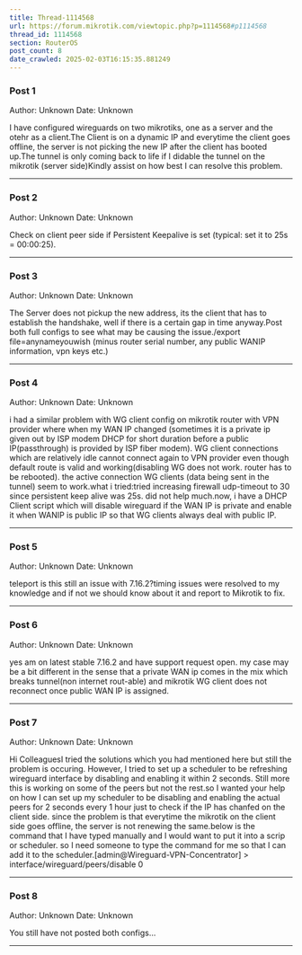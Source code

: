 ```yaml
---
title: Thread-1114568
url: https://forum.mikrotik.com/viewtopic.php?p=1114568#p1114568
thread_id: 1114568
section: RouterOS
post_count: 8
date_crawled: 2025-02-03T16:15:35.881249
---
```


### Post 1
Author: Unknown
Date: Unknown

I have configured wireguards on two mikrotiks, one as a server and the otehr as a client.The Client is on a  dynamic IP and everytime the client goes offline, the server is not picking the new IP after the client has booted up.The tunnel is only coming back to life if I didable the tunnel on the mikrotik (server side)Kindly assist on how best I can resolve this problem.

---
### Post 2
Author: Unknown
Date: Unknown

Check on client peer side if Persistent Keepalive is set (typical: set it to 25s = 00:00:25).

---
### Post 3
Author: Unknown
Date: Unknown

The Server does not pickup the new address,  its the client that has to establish the handshake,  well if there is a certain gap in time anyway.Post both full configs to see what may be causing the issue./export file=anynameyouwish (minus router serial number, any public WANIP information, vpn keys etc.)

---
### Post 4
Author: Unknown
Date: Unknown

i had a similar problem with WG client config on mikrotik router with VPN provider where when my WAN IP changed (sometimes it is a private ip given out by ISP modem DHCP for short duration before a public IP(passthrough) is provided by ISP fiber modem). WG client connections which are relatively idle cannot connect again to VPN provider even though default route is valid and working(disabling WG does not work. router has to be rebooted). the active connection WG clients (data being sent in the tunnel) seem to work.what i tried:tried increasing firewall udp-timeout to 30 since persistent keep alive was 25s. did not help much.now, i have a DHCP Client script which will disable wireguard if the WAN IP is private and enable it when WANIP is public IP so that WG clients always deal with public IP.

---
### Post 5
Author: Unknown
Date: Unknown

teleport is this still an issue with 7.16.2?timing issues  were resolved to my knowledge and if not we should know about it  and report to Mikrotik to fix.

---
### Post 6
Author: Unknown
Date: Unknown

yes am on latest stable 7.16.2 and have support request open. my case may be a bit different in the sense that a private WAN ip comes in the mix which breaks tunnel(non internet rout-able) and mikrotik WG client does not reconnect once public WAN IP is assigned.

---
### Post 7
Author: Unknown
Date: Unknown

Hi ColleaguesI tried the solutions which you had mentioned here but still the problem is occuring. However, I tried to set up a scheduler to be refreshing wireguard interface by disabling and enabling it within 2 seconds. Still more this is working on some of the peers but not the rest.so I wanted your help on how I can set up my scheduler to be disabling and enabling the actual peers for 2 seconds every 1 hour just to check if the IP has chanfed on the client side. since the problem is that everytime the mikrotik on the client side goes offline, the server is not renewing the same.below is the command that I have typed manually and I would want to put it into a scrip or scheduler. so I need someone to type the command for me so that I can add it to the scheduler.[admin@Wireguard-VPN-Concentrator] > interface/wireguard/peers/disable 0

---
### Post 8
Author: Unknown
Date: Unknown

You still have not posted both configs...

---
